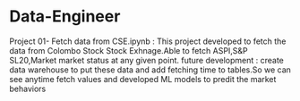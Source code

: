 # Data-Engineer

Project 01- Fetch data from CSE.ipynb  : This project developed to fetch the data from Colombo Stock Stock Exhnage.Able to fetch ASPI,S&P SL20,Market market status at any given point.
future development : create data warehouse to put these data and add fetching time to tables.So we can see anytime fetch values and developed ML models to predit the market behaviors
